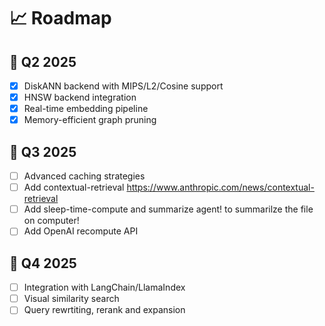 # 📈 Roadmap

## 🎯 Q2 2025

- [X] DiskANN backend with MIPS/L2/Cosine support
- [X] HNSW backend integration
- [X] Real-time embedding pipeline
- [X] Memory-efficient graph pruning

## 🚀 Q3 2025

- [ ] Advanced caching strategies
- [ ] Add contextual-retrieval https://www.anthropic.com/news/contextual-retrieval
- [ ] Add sleep-time-compute and summarize agent! to summarilze the file on computer!
- [ ] Add OpenAI recompute API

## 🌟 Q4 2025

- [ ] Integration with LangChain/LlamaIndex
- [ ] Visual similarity search
- [ ] Query rewrtiting, rerank and expansion 